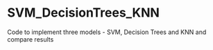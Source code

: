 # SVM_DecisionTrees_KNN
Code to implement three models - SVM, Decision Trees and KNN and compare results
